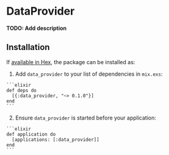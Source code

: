 # DataProvider

**TODO: Add description**

## Installation

If [available in Hex](https://hex.pm/docs/publish), the package can be installed as:

  1. Add `data_provider` to your list of dependencies in `mix.exs`:

    ```elixir
    def deps do
      [{:data_provider, "~> 0.1.0"}]
    end
    ```

  2. Ensure `data_provider` is started before your application:

    ```elixir
    def application do
      [applications: [:data_provider]]
    end
    ```

